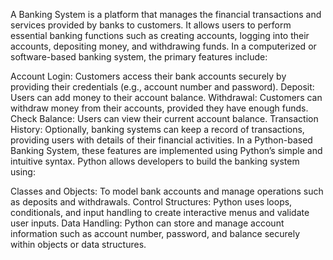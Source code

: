 A Banking System is a platform that manages the financial transactions and services provided by banks to customers. It allows users to perform essential banking functions such as creating accounts, logging into their accounts, depositing money, and withdrawing funds. In a computerized or software-based banking system, the primary features include:

Account Login: Customers access their bank accounts securely by providing their credentials (e.g., account number and password).
Deposit: Users can add money to their account balance.
Withdrawal: Customers can withdraw money from their accounts, provided they have enough funds.
Check Balance: Users can view their current account balance.
Transaction History: Optionally, banking systems can keep a record of transactions, providing users with details of their financial activities.
In a Python-based Banking System, these features are implemented using Python’s simple and intuitive syntax. Python allows developers to build the banking system using:

Classes and Objects: To model bank accounts and manage operations such as deposits and withdrawals.
Control Structures: Python uses loops, conditionals, and input handling to create interactive menus and validate user inputs.
Data Handling: Python can store and manage account information such as account number, password, and balance securely within objects or data structures.







